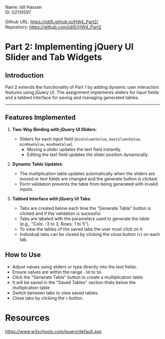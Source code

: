 Name: Idil Hassan  
ID: 02110597

Github URL: https://idil5.github.io/HW4_Part2/  
Repository: https://github.com/idil5/HW4_Part2
# Part 2: Implementing jQuery UI Slider and Tab Widgets

## **Introduction**
Part 2 extends the functionality of Part 1 by adding dynamic user interaction features using jQuery UI. The assignment implements sliders for input fields and a tabbed interface for saving and managing generated tables.

---

## **Features Implemented**
1. **Two-Way Binding with jQuery UI Sliders**:
   - Sliders for each input field (`minColumnValue`, `maxColumnValue`, `minRowValue`, `maxRowValue`).
     - Moving a slider updates the text field instantly.
     - Editing the text field updates the slider position dynamically.

2. **Dynamic Table Updates**:
   - The multiplication table updates automatically when the sliders are moved or text fields are changed and the generate button is clicked.
   - Form validation prevents the table from being generated with invalid inputs.

3. **Tabbed Interface with jQuery UI Tabs**:
   - Tabs are created below each time the "Generate Table" button is clicked and if the validation is sucessful.
   - Tabs are labeled with the parameters used to generate the table (e.g., "Cols: -3 to 3, Rows: 1 to 5").
   - To view the tables of the saved tabs the user must click on it
   - Individual tabs can be closed by clicking the close button (`×`) on each tab.


## **How to Use**
   - Adjust values using sliders or type directly into the text fields.
   - Ensure values are within the range `-50` to `50`.
   - Click the "Generate Table" button to create a multiplication table
   - It will be saved in the "Saved Tables" section thats below the multiplcation table
   - Switch between tabs to view saved tables.
   - Close tabs by clicking the `×` button.

   
# Resources
https://www.w3schools.com/jquery/default.asp

